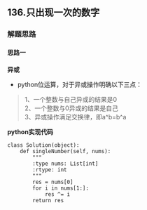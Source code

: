 ## 136.只出现一次的数字
### 解题思路
#### 思路一
**异或**
- python位运算，对于异或操作明确以下三点：
> 1、一个整数与自己异或的结果是0  
2、一个整数与0异或的结果是自己  
3、异或操作满足交换律，即a^b=b^a

**python实现代码**
```
class Solution(object):
    def singleNumber(self, nums):
        """
        :type nums: List[int]
        :rtype: int
        """
        res = nums[0]
        for i in nums[1:]:
            res ^= i
        return res

```

